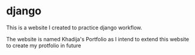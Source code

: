# django
This is a website I created to practice django workflow.

The website is named Khadija's Portfolio as I intend to extend this website to create my protfolio in future
